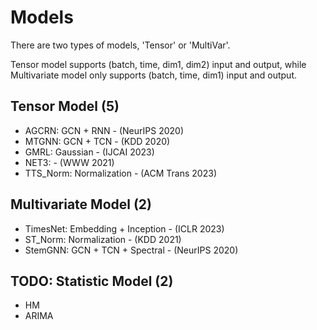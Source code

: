 # Models

There are two types of models, 'Tensor' or 'MultiVar'.

Tensor model supports (batch, time, dim1, dim2) input and output, while Multivariate model only supports (batch, time, dim1) input and output.

## Tensor Model (5)
+ AGCRN: GCN + RNN - (NeurIPS 2020)
+ MTGNN: GCN + TCN - (KDD 2020)
+ GMRL:  Gaussian  - (IJCAI 2023)
+ NET3:            - (WWW 2021)
+ TTS_Norm: Normalization - (ACM Trans 2023)


## Multivariate Model (2)
<!-- + GTS:     GCN + RNN            - (ICLR 2021) -->
+ TimesNet: Embedding + Inception - (ICLR 2023)
+ ST_Norm:  Normalization         - (KDD 2021)
+ StemGNN:  GCN + TCN + Spectral  - (NeurIPS 2020)


## TODO: Statistic Model (2)
+ HM
+ ARIMA